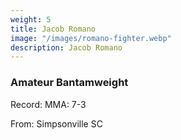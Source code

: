 ```yaml
---
weight: 5
title: Jacob Romano
image: "/images/romano-fighter.webp"
description: Jacob Romano
---
```

### Amateur Bantamweight
Record: MMA: 7-3

From: Simpsonville SC